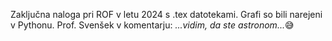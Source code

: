 Zaključna naloga pri ROF v letu 2024 s .tex datotekami. Grafi so bili narejeni v Pythonu. Prof. Svenšek v komentarju: *...vidim, da ste astronom...*😅